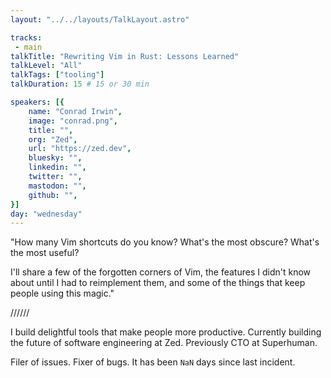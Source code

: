 ```yaml
---
layout: "../../layouts/TalkLayout.astro"

tracks: 
 - main
talkTitle: "Rewriting Vim in Rust: Lessons Learned"
talkLevel: "All"
talkTags: ["tooling"]
talkDuration: 15 # 15 or 30 min

speakers: [{
    name: "Conrad Irwin",
    image: "conrad.png",
    title: "",
    org: "Zed",
    url: "https://zed.dev",
    bluesky: "",
    linkedin: "",
    twitter: "",
    mastodon: "",
    github: "",
}]
day: "wednesday"
---
```


"How many Vim shortcuts do you know? What's the most obscure? What's the most useful?

I'll share a few of the forgotten corners of Vim, the features I didn't know about until I had to reimplement them, and some of the things that keep people using this magic."

////// <!-- sepatator between abstract and bio -->

I build delightful tools that make people more productive. Currently building the future of software engineering at Zed. Previously CTO at Superhuman. 

Filer of issues. Fixer of bugs. It has been `NaN` days since last incident.


